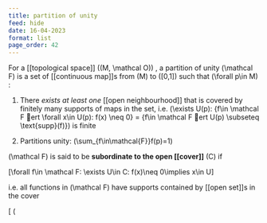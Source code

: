 ```yaml
---
title: partition of unity
feed: hide
date: 16-04-2023
format: list
page_order: 42
---
```



For a [[topological space]]  \((M, \mathcal O)\) , a partition of unity  \(\mathcal F\)  is a set of [[continuous map]]s from  \(M\)  to  \([0,1]\)  such that  \(\forall p\in M\) :

1. There *exists at least one* [[open neighbourhood]] that is covered by finitely many supports of maps in the set, i.e.  \(\exists U(p): \{f\in \mathcal F ert \forall x\in U(p): f(x) \neq 0\} = \{f\in \mathcal F ert U(p) \subseteq \text{supp}(f)\}\)  is finite

2. Partitions unity:  \(\sum_{f\in\mathcal{F}}f(p)=1\) 


 \(\mathcal F\)  is said to be **subordinate to the open [[cover]]**  \(C\)  if 

\[\forall f\in \mathcal F: \exists U\in C: f(x)\neq 0\implies x\in U\]

i.e. all functions in  \(\mathcal F\)  have supports contained by [[open set]]s in the cover

\[ \(